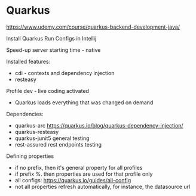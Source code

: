 # Quarkus
https://www.udemy.com/course/quarkus-backend-development-java/

Install Quarkus Run Configs in Intellij

Speed-up server starting time - native

Installed features:
- cdi - contexts and dependency injection
- resteasy

Profile dev - live coding activated
- Quarkus loads everything that was changed on demand

Dependencies:
- quarkus-arc       https://quarkus.io/blog/quarkus-dependency-injection/
- quarkus-resteasy
- quarkus-junit5    general testing 
- rest-assured      rest endpoints testing

Defining properties
- if no prefix, then it's general property for all profiles
- if prefix %<profile-name>. then properties are used for that profile only
- all configs: https://quarkus.io/guides/all-config
- not all properties refresh automatically, for instance, the datasource url


